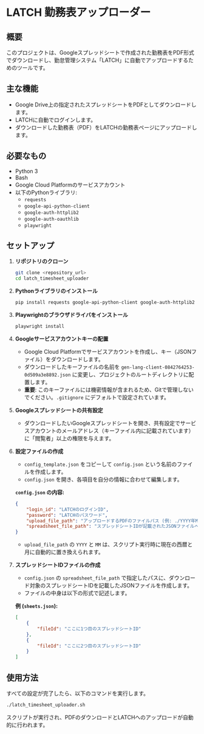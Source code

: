 # LATCH 勤務表アップローダー

## 概要

このプロジェクトは、Googleスプレッドシートで作成された勤務表をPDF形式でダウンロードし、勤怠管理システム「LATCH」に自動でアップロードするためのツールです。

## 主な機能

-   Google Drive上の指定されたスプレッドシートをPDFとしてダウンロードします。
-   LATCHに自動でログインします。
-   ダウンロードした勤務表（PDF）をLATCHの勤務表ページにアップロードします。

## 必要なもの

-   Python 3
-   Bash
-   Google Cloud Platformのサービスアカウント
-   以下のPythonライブラリ:
    -   `requests`
    -   `google-api-python-client`
    -   `google-auth-httplib2`
    -   `google-auth-oauthlib`
    -   `playwright`

## セットアップ

1.  **リポジトリのクローン**
    ```bash
    git clone <repository_url>
    cd latch_timesheet_uploader
    ```

2.  **Pythonライブラリのインストール**
    ```bash
    pip install requests google-api-python-client google-auth-httplib2 google-auth-oauthlib playwright
    ```

3.  **Playwrightのブラウザドライバをインストール**
    ```bash
    playwright install
    ```

4.  **Googleサービスアカウントキーの配置**
    -   Google Cloud Platformでサービスアカウントを作成し、キー（JSONファイル）をダウンロードします。
    -   ダウンロードしたキーファイルの名前を `gen-lang-client-0842764253-0d509a3e8892.json` に変更し、プロジェクトのルートディレクトリに配置します。
    -   **重要**: このキーファイルには機密情報が含まれるため、Gitで管理しないでください。`.gitignore` にデフォルトで設定されています。

5.  **Googleスプレッドシートの共有設定**
    -   ダウンロードしたいGoogleスプレッドシートを開き、共有設定でサービスアカウントのメールアドレス（キーファイル内に記載されています）に「閲覧者」以上の権限を与えます。

6.  **設定ファイルの作成**
    -   `config_template.json` をコピーして `config.json` という名前のファイルを作成します。
    -   `config.json` を開き、各項目を自分の情報に合わせて編集します。

    **`config.json` の内容:**
    ```json
    {
        "login_id": "LATCHのログインID",
        "password": "LATCHのパスワード",
        "upload_file_path": "アップロードするPDFのファイルパス (例: ./YYYY年MM月_勤務表.pdf)",
        "spreadsheet_file_path": "スプレッドシートIDが記載されたJSONファイルへのパス (例: ./sheets.json)"
    }
    ```
    -   `upload_file_path` の `YYYY` と `MM` は、スクリプト実行時に現在の西暦と月に自動的に置き換えられます。

7.  **スプレッドシートIDファイルの作成**
    -   `config.json` の `spreadsheet_file_path` で指定したパスに、ダウンロード対象のスプレッドシートIDを記載したJSONファイルを作成します。
    -   ファイルの中身は以下の形式で記述します。

    **例 (`sheets.json`):**
    ```json
    [
        {
            "fileId": "ここに1つ目のスプレッドシートID"
        },
        {
            "fileId": "ここに2つ目のスプレッドシートID"
        }
    ]
    ```

## 使用方法

すべての設定が完了したら、以下のコマンドを実行します。

```bash
./latch_timesheet_uploader.sh
```

スクリプトが実行され、PDFのダウンロードとLATCHへのアップロードが自動的に行われます。
